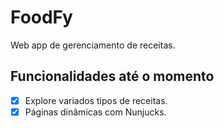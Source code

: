 # FoodFy
Web app de gerenciamento de receitas.

## Funcionalidades até o momento

- [X] Explore variados tipos de receitas.
- [X] Páginas dinâmicas com Nunjucks.